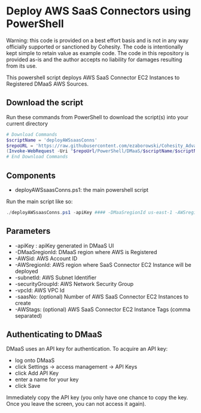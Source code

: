 # Deploy AWS SaaS Connectors using PowerShell

Warning: this code is provided on a best effort basis and is not in any way officially supported or sanctioned by Cohesity. The code is intentionally kept simple to retain value as example code. The code in this repository is provided as-is and the author accepts no liability for damages resulting from its use.

This powershell script deploys AWS SaaS Connector EC2 Instances to Registered DMaaS AWS Sources.

## Download the script

Run these commands from PowerShell to download the script(s) into your current directory

```powershell
# Download Commands
$scriptName = 'deployAWSsaasConns'
$repoURL = 'https://raw.githubusercontent.com/ezaborowski/Cohesity_Advanced_Services/main/PowerShell/DMaaS'
(Invoke-WebRequest -Uri "$repoUrl/PowerShell/DMaaS/$scriptName/$scriptName.ps1").content | Out-File "$scriptName.ps1"; (Get-Content "$scriptName.ps1") | Set-Content "$scriptName.ps1"
# End Download Commands
```

## Components

* deployAWSsaasConns.ps1: the main powershell script

Run the main script like so:

```powershell
./deployAWSsaasConns.ps1 -apiKey #### -DMaaSregionId us-east-1 -AWSregionId us-east-1 -AWSid #### -subnetId subnet-#### -sgId sg-#### -vpcId vpc-#### -saasNo 2 -AWStags label=value, label=value
```

## Parameters

* -apiKey : apiKey generated in DMaaS UI
* -DMaaSregionId: DMaaS region where AWS is Registered
* -AWSid: AWS Account ID
* -AWSregionId: AWS region where SaaS Connector EC2 Instance will be deployed
* -subnetId: AWS Subnet Identifier
* -securityGroupId: AWS Network Security Group
* -vpcId: AWS VPC Id
* -saasNo: (optional) Number of AWS SaaS Connector EC2 Instances to create
* -AWStags: (optional) AWS SaaS Connector EC2 Instance Tags (comma separated)

## Authenticating to DMaaS

DMaaS uses an API key for authentication. To acquire an API key:

* log onto DMaaS
* click Settings -> access management -> API Keys
* click Add API Key
* enter a name for your key
* click Save

Immediately copy the API key (you only have one chance to copy the key. Once you leave the screen, you can not access it again).
